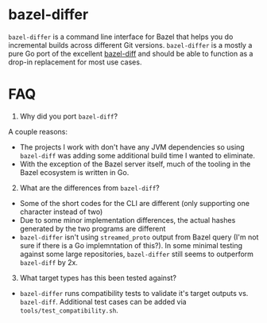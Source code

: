 # bazel-differ

`bazel-differ` is a command line interface for Bazel that helps you do incremental builds across different Git versions. `bazel-differ` is a mostly a pure Go port of the excellent [bazel-diff](https://github.com/tinder/bazel-diff) and should be able to function as a drop-in replacement for most use cases.

# FAQ

1. Why did you port `bazel-diff`?

A couple reasons:

*  The projects I work with don't have any JVM dependencies so using `bazel-diff` was adding some additional build time I wanted to eliminate.
* With the exception of the Bazel server itself, much of the tooling in the Bazel ecosystem is written in Go.

2. What are the differences from `bazel-diff`?

* Some of the short codes for the CLI are different (only supporting one character instead of two)
* Due to some minor implementation differences, the actual hashes generated by the two programs are different
* `bazel-differ` isn't using `streamed_proto` output from Bazel query (I'm not sure if there is a Go implemntation of this?). In some minimal testing against some large repositories, `bazel-differ` still seems to outperform `bazel-diff` by 2x.

3. What target types has this been tested against?

* `bazel-differ` runs compatibility tests to validate it's target outputs vs. `bazel-diff`. Additional test cases can be added via `tools/test_compatibility.sh`.
